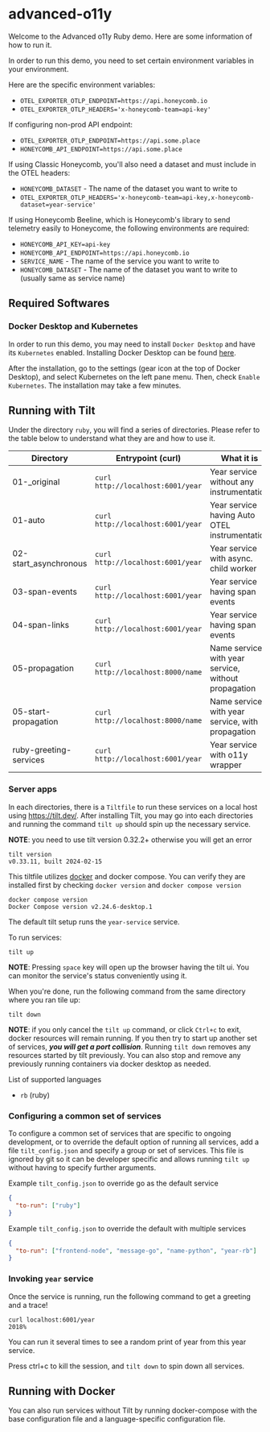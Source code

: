 # advanced-o11y

Welcome to the Advanced o11y Ruby demo. Here are some information of how to run it.

In order to run this demo, you need to set certain environment variables in your environment.

Here are the specific environment variables:

- `OTEL_EXPORTER_OTLP_ENDPOINT=https://api.honeycomb.io`
- `OTEL_EXPORTER_OTLP_HEADERS='x-honeycomb-team=api-key'`

If configuring non-prod API endpoint:

- `OTEL_EXPORTER_OTLP_ENDPOINT=https://api.some.place`
- `HONEYCOMB_API_ENDPOINT=https://api.some.place`

If using Classic Honeycomb, you'll also need a dataset and must include in the OTEL headers:

- `HONEYCOMB_DATASET` - The name of the dataset you want to write to
- `OTEL_EXPORTER_OTLP_HEADERS='x-honeycomb-team=api-key,x-honeycomb-dataset=year-service'`

If using Honeycomb Beeline, which is Honeycomb's library to send telemetry easily to Honeycome, the following environments are required:

- `HONEYCOMB_API_KEY=api-key`
- `HONEYCOMB_API_ENDPOINT=https://api.honeycomb.io`
- `SERVICE_NAME` - The name of the service you want to write to
- `HONEYCOMB_DATASET` - The name of the dataset you want to write to (usually same as service name)

## Required Softwares

### Docker Desktop and Kubernetes
In order to run this demo, you may need to install `Docker Desktop` and have its `Kubernetes` enabled. Installing Docker Desktop can be found [here](https://www.docker.com/products/docker-desktop/).

After the installation, go to the settings (gear icon at the top of Docker Desktop), and select Kubernetes on the left pane menu. Then, check `Enable Kubernetes`. The installation may take a few minutes.

## Running with Tilt

Under the directory `ruby`, you will find a series of directories. Please refer to the table below to understand what they are and how to use it.

|Directory|Entrypoint (curl)|What it is|
|---|---|---|
|01-_original|`curl http://localhost:6001/year`|Year service without any instrumentation|
|01-auto|`curl http://localhost:6001/year`|Year service having Auto OTEL instrumentation|
|02-start_asynchronous|`curl http://localhost:6001/year`|Year service with async. child worker|
|03-span-events|`curl http://localhost:6001/year`|Year service having span events|
|04-span-links|`curl http://localhost:6001/year`|Year service having span events|
|05-propagation|`curl http://localhost:8000/name`|Name service with year service, without propagation|
|05-start-propagation|`curl http://localhost:8000/name`|Name service with year service, with propagation|
|ruby-greeting-services|`curl http://localhost:6001/year`|Year service with o11y wrapper|

### Server apps
In each directories, there is a `Tiltfile` to run these services on a local host using <https://tilt.dev/>.
After installing Tilt, you may go into each directories and running the command `tilt up` should spin up the necessary service.

**NOTE**: you need to use tilt version 0.32.2+ otherwise you will get an error

```
tilt version
v0.33.11, built 2024-02-15
```

This tiltfile utilizes [docker](https://docs.docker.com/desktop/install/mac-install/) and docker compose. You can verify they are installed first by checking `docker version` and `docker compose version`

```
docker compose version
Docker Compose version v2.24.6-desktop.1
```

The default tilt setup runs the `year-service` service.

To run services:

```shell
tilt up 
```

**NOTE**: Pressing `space` key will open up the browser having the tilt ui. You can monitor the service's status conveniently using it.

When you're done, run the following command from the same directory where you ran tile up:

```shell
tilt down
```
**NOTE**: if you only cancel the `tilt up` command, or click `Ctrl+c` to exit, docker resources will remain running. If you then try to start up another set of services, **_you will get a port collision_**. Running `tilt down` removes any resources started by tilt previously. You can also stop and remove any previously running containers via docker desktop as needed.

List of supported languages

- `rb` (ruby)

### Configuring a common set of services

To configure a common set of services that are specific to ongoing development, or to override the default option of running all services, add a file `tilt_config.json` and specify a group or set of services.
This file is ignored by git so it can be developer specific and allows running `tilt up` without having to specify further arguments.

Example `tilt_config.json` to override go as the default service

```json
{
  "to-run": ["ruby"]
}
```

Example `tilt_config.json` to override the default with multiple services

```json
{
  "to-run": ["frontend-node", "message-go", "name-python", "year-rb"]
}
```

### Invoking `year` service

Once the service is running, run the following command to get a greeting and a trace!

```
curl localhost:6001/year
2018%
```

You can run it several times to see a random print of year from this year service.

Press ctrl+c to kill the session, and `tilt down` to spin down all services.

## Running with Docker

You can also run services without Tilt by running docker-compose with the base configuration file and a language-specific configuration file.


```shell
